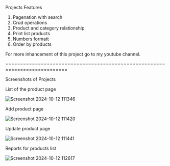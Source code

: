 Projects Features
  1. Pagenation with search
  2. Crud operations
  3. Product and category relationship
  4. Print list products
  5. Numbers formatt
  6. Order by products

For more inhancement of this project go to my youtube channel.

===========================================================================


Screenshots of Projects

List of the product page

![Screenshot 2024-10-12 111346](https://github.com/user-attachments/assets/315511a5-5ada-43d4-b0bc-e497d4bf659e)

Add product page

![Screenshot 2024-10-12 111420](https://github.com/user-attachments/assets/13b3c22f-4cb6-4ea9-abca-df0313866987)

Update product page

![Screenshot 2024-10-12 111441](https://github.com/user-attachments/assets/15b1c3b4-36a3-4845-b10c-6240dee46a00)

Reports for products list

![Screenshot 2024-10-12 112617](https://github.com/user-attachments/assets/a8c7f72d-e5c2-4583-a43a-d1d5cf1e77d0)
